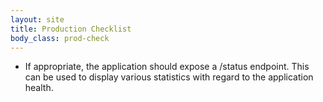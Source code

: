 ```yaml
---
layout: site
title: Production Checklist
body_class: prod-check
---
```



* If appropriate, the application should expose a /status endpoint.  This can be used to display various statistics with regard to the application health.
